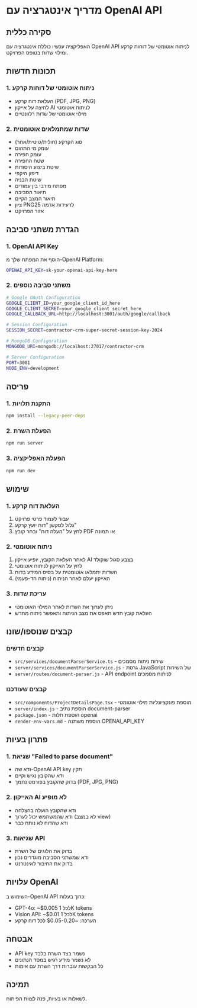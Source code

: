 # מדריך אינטגרציה עם OpenAI API

## סקירה כללית

האפליקציה עכשיו כוללת אינטגרציה עם OpenAI API לניתוח אוטומטי של דוחות קרקע ומילוי שדות בטופס הפרויקט.

## תכונות חדשות

### 1. ניתוח אוטומטי של דוחות קרקע
- העלאת דוח קרקע (PDF, JPG, PNG)
- לחיצה על אייקון AI לניתוח אוטומטי
- מילוי אוטומטי של שדות רלוונטיים

### 2. שדות שמתמלאים אוטומטית
- סוג הקרקע (חולית/טיטית/אחר)
- עומק מי התהום
- עומק חפירה
- שטח החפירה
- שיטת ביצוע היסודות
- דיפון היקפי
- שיטת הבניה
- מפתח מירבי בין עמודים
- תיאור הסביבה
- תיאור המצב הקיים
- ציון PNG25 לרעידות אדמה
- אזור הפרויקט

## הגדרת משתני סביבה

### 1. OpenAI API Key
הוסף את המפתח שלך מ-OpenAI Platform:

```bash
OPENAI_API_KEY=sk-your-openai-api-key-here
```

### 2. משתני סביבה נוספים
```bash
# Google OAuth Configuration
GOOGLE_CLIENT_ID=your_google_client_id_here
GOOGLE_CLIENT_SECRET=your_google_client_secret_here
GOOGLE_CALLBACK_URL=http://localhost:3001/auth/google/callback

# Session Configuration
SESSION_SECRET=contractor-crm-super-secret-session-key-2024

# MongoDB Configuration
MONGODB_URI=mongodb://localhost:27017/contractor-crm

# Server Configuration
PORT=3001
NODE_ENV=development
```

## פריסה

### 1. התקנת תלויות
```bash
npm install --legacy-peer-deps
```

### 2. הפעלת השרת
```bash
npm run server
```

### 3. הפעלת האפליקציה
```bash
npm run dev
```

## שימוש

### 1. העלאת דוח קרקע
1. עבור לעמוד פרטי פרויקט
2. גלול לסקשן "דוח יועץ קרקע"
3. לחץ על "העלה דוח" ובחר קובץ PDF או תמונה

### 2. ניתוח אוטומטי
1. לאחר העלאת הקובץ, יופיע אייקון AI בצבע סגול שוקולד
2. לחץ על האייקון לניתוח אוטומטי
3. השדות יתמלאו אוטומטית על בסיס המידע בדוח
4. האייקון יעלם לאחר הניתוח (ניתוח חד-פעמי)

### 3. עריכת שדות
- ניתן לערוך את השדות לאחר המילוי האוטומטי
- העלאת קובץ חדש תאפס את מצב הניתוח ותאפשר ניתוח מחדש

## קבצים שנוספו/שונו

### קבצים חדשים
- `src/services/documentParserService.ts` - שירות ניתוח מסמכים
- `server/services/documentParserService.js` - גרסת JavaScript של השירות
- `server/routes/document-parser.js` - API endpoint לניתוח מסמכים

### קבצים שעודכנו
- `src/components/ProjectDetailsPage.tsx` - הוספת פונקציונליות מילוי אוטומטי
- `server/index.js` - הוספת נתיב document-parser
- `package.json` - הוספת תלות openai
- `render-env-vars.md` - הוספת משתנה OPENAI_API_KEY

## פתרון בעיות

### 1. שגיאת "Failed to parse document"
- ודא שה-OpenAI API key תקין
- ודא שהקובץ נגיש וקיים
- בדוק שהקובץ בפורמט נתמך (PDF, JPG, PNG)

### 2. האייקון AI לא מופיע
- ודא שהקובץ הועלה בהצלחה
- ודא שהמשתמש יכול לערוך (לא במצב view)
- ודא שהדוח לא נותח כבר

### 3. שגיאות API
- בדוק את הלוגים של השרת
- ודא שמשתני הסביבה מוגדרים נכון
- בדוק את החיבור לאינטרנט

## עלויות OpenAI

השימוש ב-OpenAI API כרוך בעלות:
- GPT-4o: ~$0.005 לכל 1K tokens
- Vision API: ~$0.01 לכל 1K tokens
- הערכה: ~$0.05-0.20 לכל דוח קרקע

## אבטחה

- API key נשמר בצד השרת בלבד
- לא נשמר מידע רגיש במסד הנתונים
- כל הבקשות עוברות דרך השרת עם אימות

## תמיכה

לשאלות או בעיות, פנה לצוות הפיתוח.
